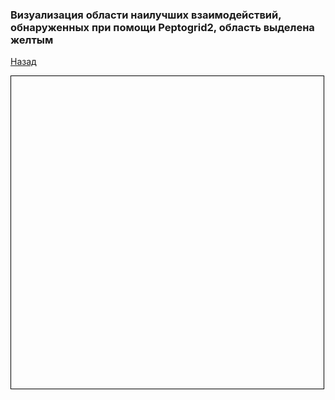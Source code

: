 ### Визуализация области наилучших взаимодействий, обнаруженных при помощи Peptogrid2, область выделена желтым
[Назад](https://intbio.org/grant_2018_RNFmoluch/year2.html)

<html lang="en">
<head>
  <meta charset="utf-8">
</head>
<body>
 
 
  <script src="https://unpkg.com/ngl@2.0.0-dev.35/dist/ngl.js"></script>
  <script>
    document.addEventListener("DOMContentLoaded", function () {
      var stage = new NGL.Stage("viewport",{ backgroundColor:"#FFFFFF" });
      stage.setSpin(true);
      //stage.loadFile("0_sum.mrc").then(function (o) {
      //  o.addRepresentation("surface", {
      //    colorScheme: "uniform",
      //    colorValue: 0xef3e3e,
      //    isolevel: 20,
      //    isolevelType: 'value',
      //    opacity:0.4
      //  })
      //  o.autoView()
      //});
      
     // stage.loadFile("N_sum.mrc").then(function (o) {
     //   o.addRepresentation("surface", {
     //     colorScheme: "uniform",
     //     colorValue: 0x3e5def,
     //     isolevel: 20,
     //     isolevelType: 'value',
     //     opacity:0.4
     //   })
     //   o.autoView()
     // });
      
      stage.loadFile("c_sum.mrc").then(function (o) {
        o.addRepresentation("surface", {
          colorScheme: "uniform",
          colorValue: 0xefea3e,
          isolevel: 20,
          smooth: 2,
          isolevelType: 'value',
          opacity:0.4
        })
        o.autoView()
      });
  
      stage.loadFile("1kx5_ntm.pdb").then(function (nucl) {
        var aspectRatio = 2;
        var radius = 1.5;

        nucl.addRepresentation('cartoon', {
           "sele": ":A :E", "color": 0x94b4d1,"aspectRatio":aspectRatio, "radius":radius,"radiusSegments":1,"capped":0 });
        nucl.addRepresentation('cartoon', {
           "sele": ":B :F", "color": 0x94d19c,"aspectRatio":aspectRatio, "radius":radius,"radiusSegments":1,"capped":0 });
        nucl.addRepresentation('cartoon', {
           "sele": ":C :G", "color": 0xd6d989,"aspectRatio":aspectRatio, "radius":radius,"radiusSegments":1,"capped":0 });
        nucl.addRepresentation('cartoon', {
           "sele": ":D :H", "color": 0xd98989,"aspectRatio":aspectRatio, "radius":radius,"radiusSegments":1,"capped":0 });
        nucl.addRepresentation('cartoon', {
           "sele": "nucleic", "color": 0xd6d6d6,"aspectRatio":aspectRatio, "radius":radius,"radiusSegments":1,"capped":0 });
        nucl.addRepresentation('base', {
           "sele": "nucleic", "color": 0xd6d6d6});
           
       nucl.autoView();
      });
      
      
    });
  </script>
  <div id="viewport" style="width:500px; height:500px; border: thin solid black"></div>
</body>
</html>
